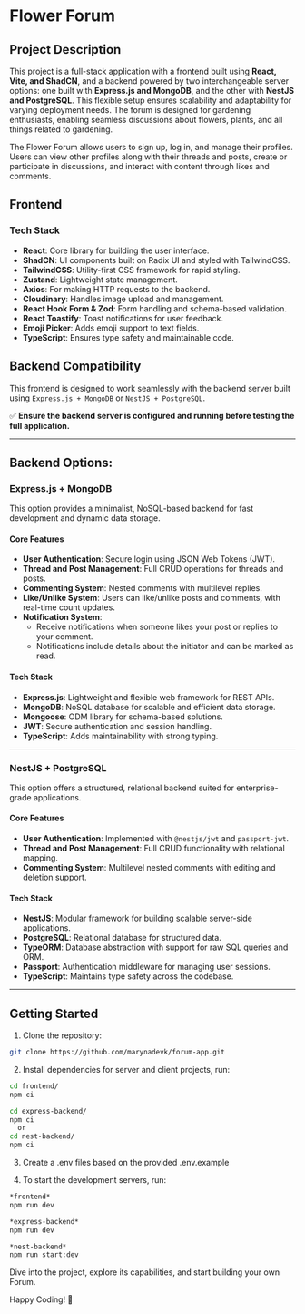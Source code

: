 # Flower Forum

## Project Description
This project is a full-stack application with a frontend built using **React, Vite, and ShadCN**, and a backend powered by two interchangeable server options: one built with **Express.js and MongoDB**, and the other with **NestJS and PostgreSQL**. This flexible setup ensures scalability and adaptability for varying deployment needs. The forum is designed for gardening enthusiasts, enabling seamless discussions about flowers, plants, and all things related to gardening.

The Flower Forum allows users to sign up, log in, and manage their profiles. Users can view other profiles along with their threads and posts, create or participate in discussions, and interact with content through likes and comments.

## Frontend
### Tech Stack
- **React**: Core library for building the user interface.
- **ShadCN**: UI components built on Radix UI and styled with TailwindCSS.
- **TailwindCSS**: Utility-first CSS framework for rapid styling.
- **Zustand**: Lightweight state management.
- **Axios**: For making HTTP requests to the backend.
- **Cloudinary**: Handles image upload and management.
- **React Hook Form & Zod**: Form handling and schema-based validation.
- **React Toastify**: Toast notifications for user feedback.
- **Emoji Picker**: Adds emoji support to text fields.
- **TypeScript**: Ensures type safety and maintainable code.


## Backend Compatibility
This frontend is designed to work seamlessly with the backend server built using ``Express.js + MongoDB`` or ``NestJS + PostgreSQL``.

✅ **Ensure the backend server is configured and running before testing the full application.**

---

## Backend Options:

### Express.js + MongoDB  
This option provides a minimalist, NoSQL-based backend for fast development and dynamic data storage.  

#### Core Features  
- **User Authentication**: Secure login using JSON Web Tokens (JWT).  
- **Thread and Post Management**: Full CRUD operations for threads and posts.  
- **Commenting System**: Nested comments with multilevel replies.  
- **Like/Unlike System**: Users can like/unlike posts and comments, with real-time count updates.  
- **Notification System**:  
  - Receive notifications when someone likes your post or replies to your comment.  
  - Notifications include details about the initiator and can be marked as read.  

#### Tech Stack  
- **Express.js**: Lightweight and flexible web framework for REST APIs.  
- **MongoDB**: NoSQL database for scalable and efficient data storage.  
- **Mongoose**: ODM library for schema-based solutions.  
- **JWT**: Secure authentication and session handling.  
- **TypeScript**: Adds maintainability with strong typing.

---

### NestJS + PostgreSQL  
This option offers a structured, relational backend suited for enterprise-grade applications.  

#### Core Features  
- **User Authentication**: Implemented with `@nestjs/jwt` and `passport-jwt`.  
- **Thread and Post Management**: Full CRUD functionality with relational mapping.  
- **Commenting System**: Multilevel nested comments with editing and deletion support.   

#### Tech Stack  
- **NestJS**: Modular framework for building scalable server-side applications.  
- **PostgreSQL**: Relational database for structured data.  
- **TypeORM**: Database abstraction with support for raw SQL queries and ORM.  
- **Passport**: Authentication middleware for managing user sessions.  
- **TypeScript**: Maintains type safety across the codebase.

---

## Getting Started

1. Clone the repository:
  ```bash
  git clone https://github.com/marynadevk/forum-app.git
  ```
2. Install dependencies for server and client projects, run:

```bash
cd frontend/
npm ci

cd express-backend/
npm ci
  or 
cd nest-backend/
npm ci
```

3. Create a .env files based on the provided .env.example

4. To start the development servers, run:

```bash
*frontend*
npm run dev

*express-backend*
npm run dev

*nest-backend*
npm run start:dev
```

Dive into the project, explore its capabilities, and start building your own Forum.

Happy Coding! 🌼